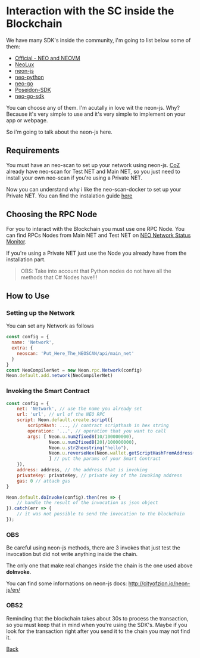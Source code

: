 # Interaction with the SC inside the Blockchain 

We have many SDK's inside the community, i'm going to list below some of them:
 - [Official - NEO and NEOVM ](http://docs.neo.org/en-us/utility/sdk/introduction.html)
 - [NeoLux](https://github.com/CityOfZion/neo-lux)
 - [neon-js](https://github.com/CityOfZion/neon-js)
 - [neo-python](https://github.com/CityOfZion/neo-python)
 - [neo-go](https://github.com/CityOfZion/neo-go)
 - [Poseidon-SDK](https://github.com/CityOfZion/Poseidon-SDK)
 - [neo-go-sdk](https://github.com/CityOfZion/neo-go-sdk)

You can choose any of them. I'm acutally in love wit the neon-js. Why? Because it's very simple to use and it's very simple to implement on your app or webpage.

So i'm going to talk about the neon-js here.

## Requirements

You must have an neo-scan to set up your network using neon-js. [CoZ](https://github.com/CityOfZion) already have neo-scan for Test NET and Main NET, so you just need to install your own neo-scan if you're using a Private NET.

Now you can understand why i like the neo-scan-docker to set up your Private NET. You can find the instalation guide [here](../Installation/Installation.md)

## Choosing the RPC Node

For you to interact with the Blockchain you must use one RPC Node. You can find RPCs Nodes from Main NET and Test NET on [NEO Network Status Monitor](http://monitor.cityofzion.io/).

If you're using a Private NET just use the Node you already have from the installation part.

>OBS: Take into account that Python nodes do not have all the methods that C# Nodes have!!!


## How to Use

### Setting up the Network

You can set any Network as follows

```js
const config = {
  name: 'Network',
  extra: {
    neoscan: 'Put_Here_The_NEOSCAN/api/main_net'
  }
}
const NeoCompilerNet = new Neon.rpc.Network(config)
Neon.default.add.network(NeoCompilerNet)
```

### Invoking the Smart Contract

```js
const config = {
    net: 'Network', // use the name you already set
    url: 'url', // url of the NEO RPC
    script: Neon.default.create.script({
        scriptHash: ..., // contract scripthash in hex string
        operation: '...', // operation that you want to call
        args: [ Neon.u.num2fixed8(10/100000000), 
                Neon.u.num2fixed8(20)/100000000), 
                Neon.u.str2hexstring("hello"), 
                Neon.u.reverseHex(Neon.wallet.getScriptHashFromAddress(address))
                ] // put the params of your Smart Contract
    }),
    address: address, // the address that is invoking
    privateKey: privateKey, // private key of the invoking address
    gas: 0 // attach gas
}

Neon.default.doInvoke(config).then(res => {
    // handle the result of the invocation as json object
}).catch(err => {
    // it was not possible to send the invocation to the blockchain
});
```

### OBS

Be careful using neon-js methods, there are 3 invokes that just test the invocation but did not write anything inside the chain.

The only one that make real changes inside the chain is the one used above **doInvoke**.


You can find some informations on neon-js docs: http://cityofzion.io/neon-js/en/


### OBS2

Reminding that the blockchain takes about 30s to process the transaction, so you must keep that in mind when you're using the SDK's. Maybe if you look for the transaction right after you send it to the chain you may not find it.


[Back](../SmartContract.md)